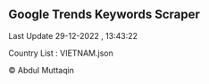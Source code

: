 

## Google Trends Keywords Scraper 
 
Last Update 29-12-2022 , 13:43:22

Country List :
VIETNAM.json



© Abdul Muttaqin 
